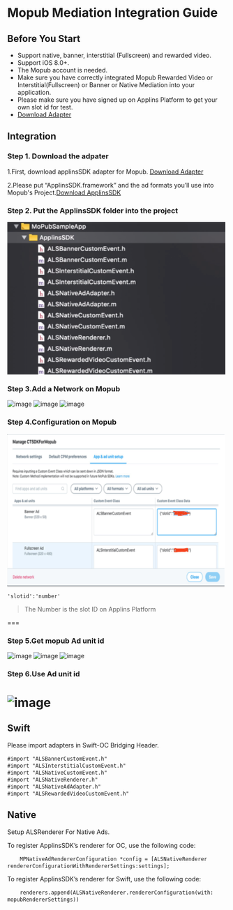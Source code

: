 # Mopub Mediation Integration Guide

## <a name="start">Before You Start</a>  

* Support native, banner, interstitial (Fullscreen) and rewarded video.
* Support iOS 8.0+.
* The Mopub account is needed. 
* Make sure you have correctly integrated Mopub Rewarded Video or Interstitial(Fullscreen) or Banner or Native Mediation into your application.
* Please make sure you have signed up on Applins Platform to get your own slot id for test.
* [Download Adapter](https://github.com/ad-thor/iOS_SDK/blob/master/iOS_ApplinsSDK_Adapter%20%20_For_Mopub.zip)

## <a name="Docking">Integration</a>

### Step 1. Download the adpater

1.First, download applinsSDK adapter for Mopub. [Download Adapter](https://github.com/ad-thor/iOS_SDK/blob/master/iOS_ApplinsSDK_Adapter%20%20_For_Mopub.zip)

2.Please put “ApplinsSDK.framework” and the ad formats you’ll use into Mopub's Project.[Download ApplinsSDK](https://github.com/ad-thor/iOS_SDK/blob/master/ApplinsSDK.framework.zip)

### Step 2. Put the ApplinsSDK folder into the project


 <img src="https://github.com/ad-thor/iOS_SDK/blob/master/img/mopub_adapter.png" width = "500" height = "350" alt="图片名称" align=center />

### Step 3.Add a Network on Mopub

![image](https://user-images.githubusercontent.com/13117454/35846618-565c845e-0b52-11e8-8397-639a0c0e4a3b.png)
![image](https://user-images.githubusercontent.com/13117454/35846744-d152ca9c-0b52-11e8-8b88-687e550b2cc1.png)
![image](https://user-images.githubusercontent.com/13117454/35846757-d92dab06-0b52-11e8-8cdf-b8b61533517e.png)

### Step 4.Configuration on Mopub

<img src="https://github.com/ad-thor/iOS_SDK/blob/master/img/mopub_configuration.png" width = "500" height = "350" alt="图片名称" align=center />

```
'slotid':'number'
```

> The Number is the slot ID on Applins Platform

===
### Step 5.Get mopub Ad unit id
![image](https://user-images.githubusercontent.com/13117454/35846889-59f39fde-0b53-11e8-8c13-af823f31350a.png)
![image](https://user-images.githubusercontent.com/13117454/35846900-65d2c8fc-0b53-11e8-9729-fb94b4764b06.png)
![image](https://user-images.githubusercontent.com/13117454/35846910-77dbd8cc-0b53-11e8-97c0-6e90a9bccbd8.png)
### Step 6.Use Ad unit id
![image](https://user-images.githubusercontent.com/13117454/35846975-b426c9cc-0b53-11e8-90f3-d6f0fd06b8b1.png)
===  

## <a name="Docking">Swift</a>
Please import adapters in Swift-OC Bridging Header.
```
#import "ALSBannerCustomEvent.h"
#import "ALSInterstitialCustomEvent.h"
#import "ALSNativeCustomEvent.h"
#import "ALSNativeRenderer.h"
#import "ALSNativeAdAdapter.h"
#import "ALSRewardedVideoCustomEvent.h"
```

## <a name="Docking">Native</a>
Setup ALSRenderer For Native Ads.

To register ApplinsSDK’s renderer for OC, use the following code:
```
    MPNativeAdRendererConfiguration *config = [ALSNativeRenderer rendererConfigurationWithRendererSettings:settings];
```

To register ApplinsSDK’s renderer for Swift, use the following code:
```
    renderers.append(ALSNativeRenderer.rendererConfiguration(with: mopubRendererSettings))
```
